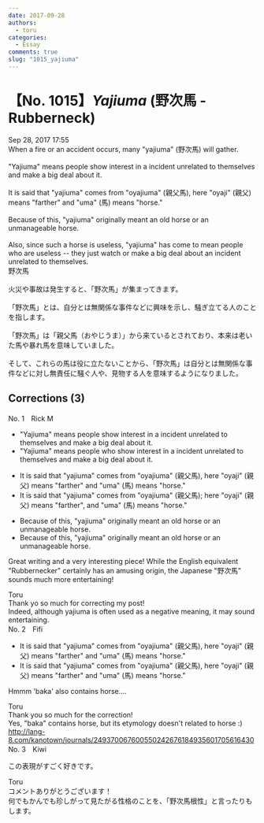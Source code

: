 ```yaml
---
date: 2017-09-28
authors:
  - toru
categories:
  - Essay
comments: true
slug: "1015_yajiuma"
---
```


# 【No. 1015】<strong><em>Yajiuma</em></strong> (野次馬 - Rubberneck)
<div class="date">Sep 28, 2017 17:55</div>
<div id="post"><div id="body_show_ori">
When a fire or an accident occurs, many "yajiuma" (野次馬) will gather.<br/><br/>"Yajiuma" means people show interest in a incident unrelated to themselves and make a big deal about it.<br/><br/>It is said that "yajiuma" comes from "oyajiuma" (親父馬), here "oyaji" (親父) means "farther" and "uma" (馬) means "horse."<br/><br/>Because of this, "yajiuma" originally meant an old horse or an unmanageable horse.<br/><br/>Also, since such a horse is useless, "yajiuma" has come to mean people who are useless -- they just watch or make a big deal about an incident unrelated to themselves.
</div></div>

<!-- more -->

<div id="post_ja"><div id="body_show_mo">
野次馬<br/><br/>火災や事故は発生すると、「野次馬」が集まってきます。<br/><br/>「野次馬」とは、自分とは無関係な事件などに興味を示し、騒ぎ立てる人のことを指します。<br/><br/>「野次馬」は「親父馬（おやじうま）」から来ているとされており、本来は老いた馬や暴れ馬を意味していました。<br/><br/>そして、これらの馬は役に立たないことから、「野次馬」は自分とは無関係な事件などに対し無責任に騒ぐ人や、見物する人を意味するようになりました。
</div></div>

## Corrections (3)
<div id="block"><div class="first_name"> No. 1　<span class="just_name">Rick M</span></div><div id="block2">
<ul class="correction_field">
<li class="incorrect">"Yajiuma" means people show interest in a incident unrelated to themselves and make a big deal about it.</li>
<li class="corrected correct">
"Yajiuma" means people <span class="f_blue">who</span> show interest in a incident unrelated to themselves and make a big deal about it.
</li>
</ul>
<ul class="correction_field">
<li class="incorrect">It is said that "yajiuma" comes from "oyajiuma" (親父馬), here "oyaji" (親父) means "farther" and "uma" (馬) means "horse."</li>
<li class="corrected correct">
It is said that "yajiuma" comes from "oyajiuma" (親父馬)<span class="f_blue">;</span> here "oyaji" (親父) means "farther"<span class="f_blue">,</span> and "uma" (馬) means "horse."
</li>
</ul>
<ul class="correction_field">
<li class="incorrect">Because of this, "yajiuma" originally meant an old horse or an unmanageable horse.</li>
<li class="corrected correct">
Because of this, "yajiuma" originally meant an old horse or an unmanageable horse.
</li>
</ul>
<p class="comment_small">
 Great writing and a very interesting piece! While the English equivalent "Rubbernecker" certainly has an amusing origin, the Japanese "野次馬" sounds much more entertaining!
</p>

</div><div class="name"><span class="just_name">Toru</span><br>
Thank yo so much for correcting my post!<br/>Indeed, although yajiuma is often used as a negative meaning, it may sound entertaining.
</div>
</div>
<div id="block"><div class="first_name"> No. 2　<span class="just_name">Fifi</span></div><div id="block2">
<ul class="correction_field">
<li class="incorrect">It is said that "yajiuma" comes from "oyajiuma" (親父馬), here "oyaji" (親父) means "farther" and "uma" (馬) means "horse."</li>
<li class="corrected correct">
It is said that "yajiuma" comes from "oyajiuma" (親父馬), here "oyaji" (親父) means "fa<span class="f_red"><span class="sline">r</span></span>ther" and "uma" (馬) means "horse."
</li>
</ul>
<p class="comment_small">
 Hmmm 'baka' also contains horse....
</p>

</div><div class="name"><span class="just_name">Toru</span><br>
Thank you so much for the correction!<br/>Yes, "baka" contains horse, but its etymology doesn't related to horse :)<br/><a href="http://lang-8.com/kanotown/journals/249370067600550242676184935601705616430" target="_blank">http://lang-8.com/kanotown/journals/249370067600550242676184935601705616430</a>
</div>
</div>
<div id="block"><div class="first_name"> No. 3　<span class="just_name">Kiwi</span></div><div id="block2">
<p class="comment_small">
 この表現がすごく好きです。
</p>

</div><div class="name"><span class="just_name">Toru</span><br>
コメントありがとうございます！<br/>何でもかんでも珍しがって見たがる性格のことを、「野次馬根性」と言ったりもします。
</div>
</div>
